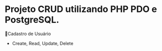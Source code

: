 # Projeto CRUD utilizando PHP PDO e PostgreSQL. 

🚀Cadastro de Usuário

- Create, Read, Update, Delete

